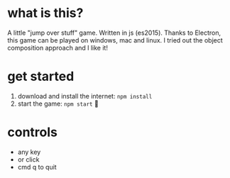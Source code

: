 # what is this?

A little "jump over stuff" game. Written in js (es2015). Thanks to Electron, this game can be played on windows, mac and linux. I tried out the object composition approach and I like it!

# get started

1. download and install the internet: `npm install`
2. start the game: `npm start` :tada:

# controls
* any key
* or click
* cmd q to quit
